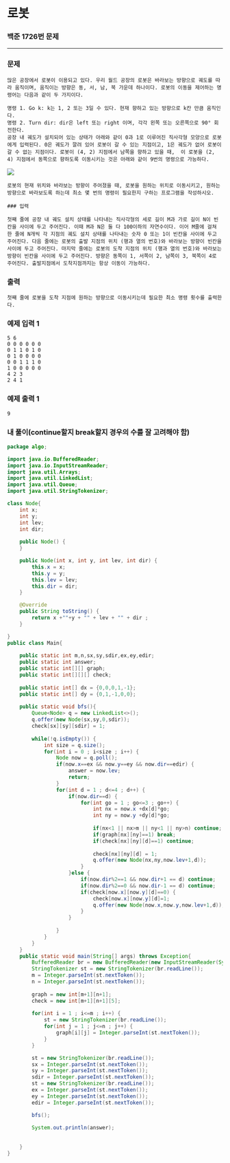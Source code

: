 # 로봇  

### 백준 1726번 문제

------------

### 문제

    많은 공장에서 로봇이 이용되고 있다. 우리 월드 공장의 로봇은 바라보는 방향으로 궤도를 따라 움직이며, 움직이는 방향은 동, 서, 남, 북 가운데 하나이다. 로봇의 이동을 제어하는 명령어는 다음과 같이 두 가지이다.

    명령 1. Go k: k는 1, 2 또는 3일 수 있다. 현재 향하고 있는 방향으로 k칸 만큼 움직인다.
    명령 2. Turn dir: dir은 left 또는 right 이며, 각각 왼쪽 또는 오른쪽으로 90° 회전한다.
    공장 내 궤도가 설치되어 있는 상태가 아래와 같이 0과 1로 이루어진 직사각형 모양으로 로봇에게 입력된다. 0은 궤도가 깔려 있어 로봇이 갈 수 있는 지점이고, 1은 궤도가 없어 로봇이 갈 수 없는 지점이다. 로봇이 (4, 2) 지점에서 남쪽을 향하고 있을 때,  이 로봇을 (2, 4) 지점에서 동쪽으로 향하도록 이동시키는 것은 아래와 같이 9번의 명령으로 가능하다.

<img src="https://upload.acmicpc.net/6d410e6d-cced-4f83-b9b8-75404e77b2b9/-/preview/"></img><br/>

    로봇의 현재 위치와 바라보는 방향이 주어졌을 때, 로봇을 원하는 위치로 이동시키고, 원하는 방향으로 바라보도록 하는데 최소 몇 번의 명령이 필요한지 구하는 프로그램을 작성하시오.

    ### 입력

    첫째 줄에 공장 내 궤도 설치 상태를 나타내는 직사각형의 세로 길이 M과 가로 길이 N이 빈칸을 사이에 두고 주어진다. 이때 M과 N은 둘 다 100이하의 자연수이다. 이어 M줄에 걸쳐 한 줄에 N개씩 각 지점의 궤도 설치 상태를 나타내는 숫자 0 또는 1이 빈칸을 사이에 두고 주어진다. 다음 줄에는 로봇의 출발 지점의 위치 (행과 열의 번호)와 바라보는 방향이 빈칸을 사이에 두고 주어진다. 마지막 줄에는 로봇의 도착 지점의 위치 (행과 열의 번호)와 바라보는 방향이 빈칸을 사이에 두고 주어진다. 방향은 동쪽이 1, 서쪽이 2, 남쪽이 3, 북쪽이 4로 주어진다. 출발지점에서 도착지점까지는 항상 이동이 가능하다.

### 출력

    첫째 줄에 로봇을 도착 지점에 원하는 방향으로 이동시키는데 필요한 최소 명령 횟수를 출력한다.

### 예제 입력 1 

    5 6
    0 0 0 0 0 0
    0 1 1 0 1 0
    0 1 0 0 0 0
    0 0 1 1 1 0
    1 0 0 0 0 0
    4 2 3
    2 4 1

### 예제 출력 1 

    9

### 내 풀이(continue할지 break할지 경우의 수를 잘 고려해야 함)

```java
package algo;

import java.io.BufferedReader;
import java.io.InputStreamReader;
import java.util.Arrays;
import java.util.LinkedList;
import java.util.Queue;
import java.util.StringTokenizer;

class Node{
	int x;
	int y;
	int lev;
	int dir;
	
	public Node() {
	}

	public Node(int x, int y, int lev, int dir) {
		this.x = x;
		this.y = y;
		this.lev = lev;
		this.dir = dir;
	}

	@Override
	public String toString() {
		return x +""+y + "" + lev + "" + dir ;
	}

}
public class Main{
	
	public static int m,n,sx,sy,sdir,ex,ey,edir;
	public static int answer;
	public static int[][] graph;
	public static int[][][] check;
	
	public static int[] dx = {0,0,0,1,-1};
	public static int[] dy = {0,1,-1,0,0};
	
	public static void bfs(){
		Queue<Node> q = new LinkedList<>();
		q.offer(new Node(sx,sy,0,sdir));
		check[sx][sy][sdir] = 1;
		
		while(!q.isEmpty()) {
			int size = q.size();
			for(int i = 0 ; i<size ; i++) {
				Node now = q.poll();
				if(now.x==ex && now.y==ey && now.dir==edir) {
					answer = now.lev;
					return;
				}
				for(int d = 1 ; d<=4 ; d++) {
					if(now.dir==d) {
						for(int go = 1 ; go<=3 ; go++) {
							int nx = now.x +dx[d]*go;
							int ny = now.y +dy[d]*go;
							
							if(nx<1 || nx>m || ny<1 || ny>n) continue;
							if(graph[nx][ny]==1) break;
							if(check[nx][ny][d]==1) continue;
							
							check[nx][ny][d] = 1;
							q.offer(new Node(nx,ny,now.lev+1,d));
						}	
					}else {
						if(now.dir%2==1 && now.dir+1 == d) continue;
						if(now.dir%2==0 && now.dir-1 == d) continue;
						if(check[now.x][now.y][d]==0) {
							check[now.x][now.y][d]=1;
							q.offer(new Node(now.x,now.y,now.lev+1,d));
						}
					}
					
				}
			}
		}
	}
	public static void main(String[] args) throws Exception{
		BufferedReader br = new BufferedReader(new InputStreamReader(System.in));
		StringTokenizer st = new StringTokenizer(br.readLine());
		m = Integer.parseInt(st.nextToken());
		n = Integer.parseInt(st.nextToken());
		
		graph = new int[m+1][n+1];
		check = new int[m+1][n+1][5];
		
		for(int i = 1 ; i<=m ; i++) {
			st = new StringTokenizer(br.readLine());
			for(int j = 1 ; j<=n ; j++) {
				graph[i][j] = Integer.parseInt(st.nextToken());
			}
		}

		st = new StringTokenizer(br.readLine());
		sx = Integer.parseInt(st.nextToken());
		sy = Integer.parseInt(st.nextToken());
		sdir = Integer.parseInt(st.nextToken());
		st = new StringTokenizer(br.readLine());
		ex = Integer.parseInt(st.nextToken());
		ey = Integer.parseInt(st.nextToken());
		edir = Integer.parseInt(st.nextToken());

		bfs();
		
		System.out.println(answer);
		
		
	}
}

```